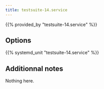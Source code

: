 ```yaml
---
title: testsuite-14.service
---
```


{{% provided_by "testsuite-14.service" %}}

## Options

{{% systemd_unit "testsuite-14.service" %}}

## Additionnal notes

Nothing here.